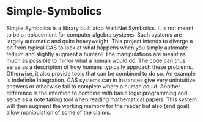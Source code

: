 # Simple-Symbolics

Simple Symbolics is a library built atop MathNet Symbolics. It is not meant to be a replacement for computer algebra systems. Such systems are largely automatic and quite heavyweight. This project intends to diverge a bit from typical CAS to look at what happens when you simply automate tedium and slightly augment a human? The manipulations are meant as much as possible to mirror what a human would do. The code can thus serve as a description of how humans typically approach these problems. Otherwise, it also provide tools that can be combined to do so. An example is indefinite integration. CAS systems can in instances give very unintuitive answers or otherwise fail to complete where a human could. Another difference is the intention to combine with basic logic programming and serve as a note taking tool when reading mathematical papers. This system will then augment the working memory for the reader but also (end goal) allow manipulation of some of the claims.
